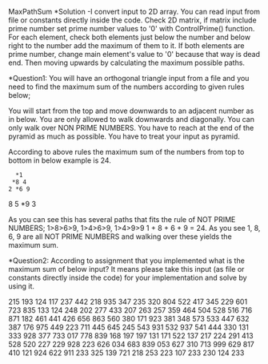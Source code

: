 MaxPathSum
*Solution
-I convert input to 2D array. You can read input from file or constants directly inside the code. Check 2D matrix, if matrix include prime number set prime number values to '0' with ControlPrime() function. For each element, check both elements just below the number and below right to the number add the maximum of them to it. If both elements are prime number, change main element's value to '0' because that way is dead end. Then moving upwards by calculating the maximum possible paths.

*Question1: You will have an orthogonal triangle input from a file and you need to find the maximum sum of the numbers according to given rules below;

 You will start from the top and move downwards to an adjacent number as in below.
 You are only allowed to walk downwards and diagonally.
 You can only walk over NON PRIME NUMBERS.
 You have to reach at the end of the pyramid as much as possible.
 You have to treat your input as pyramid.

According to above rules the maximum sum of the numbers from top to bottom in below example is 24.

      *1
     *8 4
    2 *6 9
   8 5 *9 3

As you can see this has several paths that fits the rule of NOT PRIME NUMBERS; 1>8>6>9, 1>4>6>9, 1>4>9>9 1 + 8 + 6 + 9 = 24.  As you see 1, 8, 6, 9 are all NOT PRIME NUMBERS and walking over these yields the maximum sum.

*Question2: According to assignment that you implemented what is the maximum sum of below input? It means please take this input (as file or constants directly inside the code) for your implementation and solve by using it.

215
193 124
117 237 442
218 935 347 235
320 804 522 417 345
229 601 723 835 133 124
248 202 277 433 207 263 257
359 464 504 528 516 716 871 182
461 441 426 656 863 560 380 171 923
381 348 573 533 447 632 387 176 975 449
223 711 445 645 245 543 931 532 937 541 444
330 131 333 928 377 733 017 778 839 168 197 197
131 171 522 137 217 224 291 413 528 520 227 229 928
223 626 034 683 839 053 627 310 713 999 629 817 410 121
924 622 911 233 325 139 721 218 253 223 107 233 230 124 233